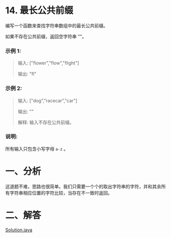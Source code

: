 # 14. 最长公共前缀

编写一个函数来查找字符串数组中的最长公共前缀。

如果不存在公共前缀，返回空字符串 ""。

### 示例 1:

>输入: ["flower","flow","flight"]
>
>输出: "fl"

### 示例 2:

>输入: ["dog","racecar","car"]
>
>输出: ""
>
>解释: 输入不存在公共前缀。

### 说明:

所有输入只包含小写字母 `a-z` 。

# 一、分析

这道题不难，思路也很简单。我们只需要一个个的取出字符串的字符，并和其余所有字符串相应位置的字符比较，当存在不一致时返回。

# 二、解答

[Solution.java](https://github.com/afei-cn/LeetCode/blob/master/14.%20Longest%20Common%20Prefix/src/Solution.java)